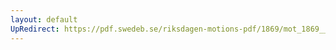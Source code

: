 ```yaml
---
layout: default
UpRedirect: https://pdf.swedeb.se/riksdagen-motions-pdf/1869/mot_1869__fk__00014.pdf
---
```

